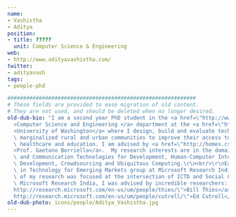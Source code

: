 ```yaml
---
name:
- Vashistha
- Aditya
position:
- title: ?????
  unit: Computer Science & Engineering
web:
- http://www.adityavashistha.com/
twitter:
- adityavash
tags:
- people-phd

############################################################
# These fields are provided to ease migration of old content.
# They are not used, and should be deleted when no longer desired.
old-dub-bio: "I am a second year PhD student in the <a href=\"http://www.cs.washington.edu/\"\
  >Computer Science and Engineering </a> department at the <a href=\"http://www.washington.edu/\"\
  >University of Washington</a> where I design, build and evaluate technologies for\
  \ marginalized rural and urban communities to improve their access to information,\
  \ healthcare and education. I am advised by <a href=\"http://homes.cs.washington.edu/~gaetano/\"\
  >Prof. Gaetano Borriello</a>.  My research interests are in the domain of Information\
  \ and Communication Technologies for Development, Human-Computer Interaction for\
  \ Development, Crowdsourcing and Ubiquitous Computing.\r\n<br/>\r\nEarlier, I worked\
  \ in Technology for Emerging Markets group at Microsoft Research India where most\
  \ of my research was focused at the intersection of ICTD and Social Computing. At\
  \ Microsoft Research India, I was advised by incredible researchers: <a href=\"\
  http://research.microsoft.com/en-us/um/people/thies/\">Bill Thies</a> and <a href=\"\
  http://research.microsoft.com/en-us/um/people/cutrell/\">Ed Cutrell</a>.\r\n"
old-dub-photo: icons/people/Aditya_Vashistha.jpg
---
```

